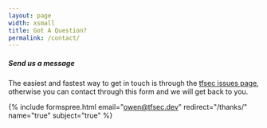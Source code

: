 ```yaml
---
layout: page
width: xsmall
title: Got A Question?
permalink: /contact/
---
```


##### Send us a message

The easiest and fastest way to get in touch is through the [tfsec issues page](https://github.com/aquasecurity/tfsec/issues/new/choose), otherwise you can contact through this form and we will get back to you.

{% include formspree.html email="owen@tfsec.dev" redirect="/thanks/" name="true" subject="true" %}
